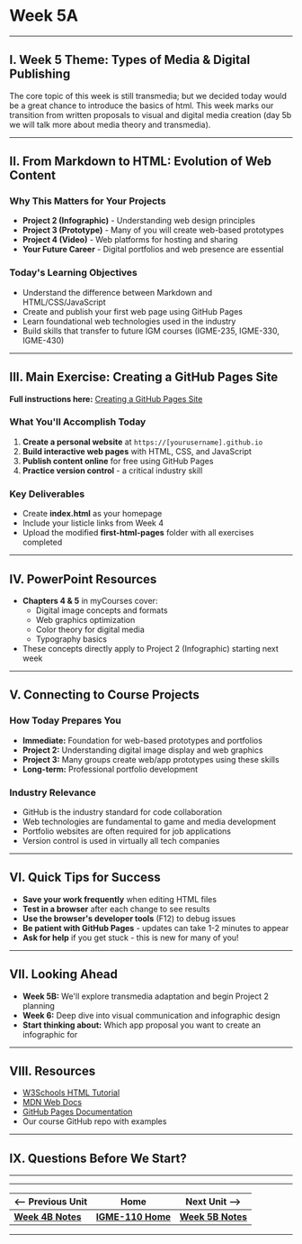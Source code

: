 # Week 5A 

---

## I. Week 5 Theme: Types of Media & Digital Publishing

The core topic of this week is still transmedia; but we decided today would be a great chance to introduce the basics of html. This week marks our transition from written proposals to visual and digital media creation (day 5b we will talk more about media theory and transmedia).

---

## II. From Markdown to HTML: Evolution of Web Content

### Why This Matters for Your Projects
- **Project 2 (Infographic)** - Understanding web design principles
- **Project 3 (Prototype)** - Many of you will create web-based prototypes
- **Project 4 (Video)** - Web platforms for hosting and sharing
- **Your Future Career** - Digital portfolios and web presence are essential

### Today's Learning Objectives
- Understand the difference between Markdown and HTML/CSS/JavaScript
- Create and publish your first web page using GitHub Pages
- Learn foundational web technologies used in the industry
- Build skills that transfer to future IGM courses (IGME-235, IGME-330, IGME-430)

---

## III. Main Exercise: Creating a GitHub Pages Site
**Full instructions here:** [Creating a GitHub Pages Site](../exercises/github-pages-site.md)

### What You'll Accomplish Today
1. **Create a personal website** at `https://[yourusername].github.io`
2. **Build interactive web pages** with HTML, CSS, and JavaScript
3. **Publish content online** for free using GitHub Pages
4. **Practice version control** - a critical industry skill

### Key Deliverables
- Create **index.html** as your homepage
- Include your listicle links from Week 4
- Upload the modified **first-html-pages** folder with all exercises completed

---

## IV. PowerPoint Resources
- **Chapters 4 & 5** in myCourses cover:
  - Digital image concepts and formats
  - Web graphics optimization
  - Color theory for digital media
  - Typography basics
- These concepts directly apply to Project 2 (Infographic) starting next week

---

## V. Connecting to Course Projects

### How Today Prepares You
- **Immediate:** Foundation for web-based prototypes and portfolios
- **Project 2:** Understanding digital image display and web graphics
- **Project 3:** Many groups create web/app prototypes using these skills
- **Long-term:** Professional portfolio development

### Industry Relevance
- GitHub is the industry standard for code collaboration
- Web technologies are fundamental to game and media development
- Portfolio websites are often required for job applications
- Version control is used in virtually all tech companies

---

## VI. Quick Tips for Success
- **Save your work frequently** when editing HTML files
- **Test in a browser** after each change to see results
- **Use the browser's developer tools** (F12) to debug issues
- **Be patient with GitHub Pages** - updates can take 1-2 minutes to appear
- **Ask for help** if you get stuck - this is new for many of you!

---

## VII. Looking Ahead
- **Week 5B:** We'll explore transmedia adaptation and begin Project 2 planning
- **Week 6:** Deep dive into visual communication and infographic design
- **Start thinking about:** Which app proposal you want to create an infographic for

---

## VIII. Resources
- [W3Schools HTML Tutorial](https://www.w3schools.com/html/)
- [MDN Web Docs](https://developer.mozilla.org/en-US/docs/Learn)
- [GitHub Pages Documentation](https://docs.github.com/en/pages)
- Our course GitHub repo with examples

---

## IX. Questions Before We Start?

---
---

| <-- Previous Unit | Home | Next Unit -->
| --- | --- | --- 
|   [**Week 4B Notes**](4B.md)  |  [**IGME-110 Home**](../) | [**Week 5B Notes**](5B.md)

---
